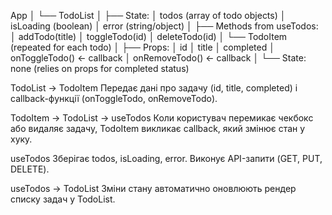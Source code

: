 App
│
└── TodoList
     │
     ├── State:
     │     todos (array of todo objects)
     │     isLoading (boolean)
     │     error (string/object)
     │
     ├── Methods from useTodos:
     │     addTodo(title)
     │     toggleTodo(id)
     │     deleteTodo(id)
     │
     └── TodoItem (repeated for each todo)
             │
             ├── Props:
             │     id
             │     title
             │     completed
             │     onToggleTodo()  ← callback
             │     onRemoveTodo()  ← callback
             │
             └── State: none (relies on props for completed status)

TodoList → TodoItem
Передає дані про задачу (id, title, completed) і callback-функції (onToggleTodo, onRemoveTodo).

TodoItem → TodoList → useTodos
Коли користувач перемикає чекбокс або видаляє задачу, TodoItem викликає callback, який змінює стан у хуку.

useTodos
Зберігає todos, isLoading, error. Виконує API-запити (GET, PUT, DELETE).

useTodos → TodoList
Зміни стану автоматично оновлюють рендер списку задач у TodoList.